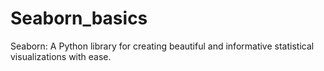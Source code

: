 # Seaborn_basics
Seaborn: A Python library for creating beautiful and informative statistical visualizations with ease.
